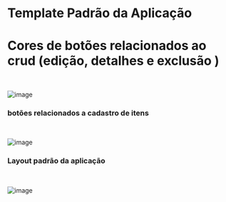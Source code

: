 # Template Padrão da Aplicação

<h1> Cores de botões relacionados ao crud (edição, detalhes e exclusão )</h1><br>

![image](https://github.com/user-attachments/assets/78b30843-4e41-44be-9c7d-d9831f71aedc)

<h3> botões relacionados a cadastro de itens </h3><br>

![image](https://github.com/user-attachments/assets/36a35bfe-df53-45b5-b3e8-98991bd5dba3)

<h3> Layout padrão da aplicação </h3><br>

![image](https://github.com/user-attachments/assets/ea8e9cd6-a878-4627-8e23-ba8344f5859d)
